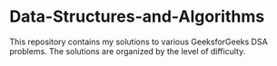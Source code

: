 # Data-Structures-and-Algorithms
This repository contains my solutions to various GeeksforGeeks DSA problems. The solutions are organized by the level of difficulty.
